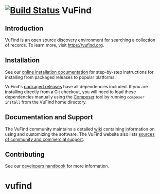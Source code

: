 [![Build Status](https://travis-ci.org/vufind-org/vufind.svg?branch=master)](https://travis-ci.org/vufind-org/vufind)
VuFind
======

Introduction
------------
VuFind is an open source discovery environment for searching a collection of
records.  To learn more, visit https://vufind.org.


Installation
------------
See our [online installation documentation](https://vufind.org/wiki/installation) for step-by-step instructions for installing from packaged releases to popular platforms.

VuFind's [packaged releases](http://vufind-org.github.io/vufind/downloads.html) have all dependencies included. If you are installing directly from a Git checkout, you will need to load these dependencies manually using the [Composer](https://getcomposer.org) tool by running `composer install` from the VuFind home directory.


Documentation and Support
-------------------------
The VuFind community maintains a detailed [wiki](http://vufind.org/wiki) containing information on using and customizing the software. The VuFind website also lists [sources of community and commercial support](http://vufind-org.github.io/vufind/support.html).


Contributing
------------
See our [developers handbook](https://vufind.org/wiki/development) for more information.
# vufind
